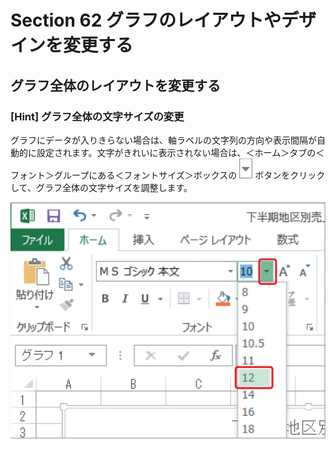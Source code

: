 # Section 62 グラフのレイアウトやデザインを変更する

## グラフ全体のレイアウトを変更する

### [Hint] グラフ全体の文字サイズの変更

グラフにデータが入りきらない場合は、軸ラベルの文字列の方向や表示間隔が自動的に設定されます。文字がきれいに表示されない場合は、＜ホーム＞タブの＜フォント＞グループにある＜フォントサイズ＞ボックスの ![](icon_down2.png) ボタンをクリックして、グラフ全体の文字サイズを調整します。

![hint](002.png)
